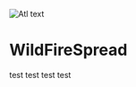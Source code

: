 ![Atl text](https://github.com/nikos230/WildFireSpread/blob/main/bitmap.png)


# WildFireSpread
test test test test
